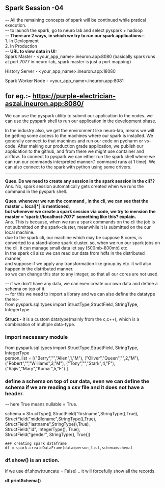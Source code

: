 ## Spark Session -04  

-- All the remaining concepts of spark will be continued while pratical execution.  
-- to launch the spark, go to neuro lab and select pyspark + hadoop  
-- **There are 2 ways, in which we try to run our spark applications:-**  
                                                              1. In Devlopment  
                                                              2. In Production  
-- **URL to view data in UI:**  
Spark Master - <your_app_name>.ineuron.app:8080  (basically spark runs at port 7077 in neuro-lab, spark master is just a port mapping)  

History Server - <your_app_name>.ineuron.app:18080

Spark Worker Node - <your_app_name>.ineuron.app:8081

**for eg.:-** https://purple-electrician-aszai.ineuron.app:8080/
-------------------------------------------------------------------------------------------------------------------------------

We can use the pyspark utility to submit our application to the nodes.
we can use the pyspark shell to run our application in the development phase.

In the industry also, we get the environment like neuro-lab, means we will be getting some access to the machines where our spark
is installed. We generally connect to that machines and run our code on pycharm or vs-code.
After making our production grade application, we publish our application to the github, and from there we might use container
and airflow.
To connect to pyspark we can either run the spark shell where we can run our commands interpreted manner(1 command runs at 1 time).
We can also connect to the spark with python using some drivers.

----------------------------------------------------------------------------------------------------------------------------------

**Ques. Do we need to create any session in the spark session in the cli??**  
Ans.    No, spark session automatically gets created when we runs the command <pyspark> in the pyspark shell.  


**Ques. whenever we run the command <pyspark>, in the cli, we can see that the master = local[*] is mentioned,  
but whenever we create a spark session via code, we try to mension the master = 'spark://localhost:7077' something like this? explain.**  
Ans.  This is because, when we run a spark commands on the cli the job is not submitted on the spark-cluster, meanwhile it is submitted
      on the our local machine.  
      due to the spark cli, our machine which may be suppose 8 cores, is converted to a stand-alone spark cluster. 
      so, when we run our spark jobs on the cli, it can manage small data let say (500mb-800mb) etc.  
      In the spark cli also we can read our data from hdfs in the distributed manner,  
      and suppose if we apply any transformation like group by etc. it will also happen in the distributed manner.  
      so we can change this star to any integer, so that all our cores are not used.  

-- if we don't have any data, we can even create our own data and define a schema on top of it.  
-- for this we need to import a library and we can also define the datatype there:-  
  from pyspark.sql.types import StructType,StructField, StringType, IntegerType
  
**Struct:-** it is a custom datatype(mainly from the c,c++), which is a combination of multiple data-type.
  
  ### import necessary module
  from pyspark.sql.types import StructType,StructField, StringType, IntegerType  
      person_list = [("Berry","","Allen",1,"M"),
        ("Oliver","Queen","",2,"M"),
        ("Robert","","Williams",3,"M"),
        ("Tony","","Stark",4,"F"),
        ("Rajiv","Mary","Kumar",5,"F")
    ]  
  
  ### define a schema on top of our data, even we can define the schema if we are reading a csv file and it does not have a header.  
  
  -- here True means nullable = True.  
  
  
  schema = StructType([
        StructField("firstname",StringType(),True),  
        StructField("middlename",StringType(),True),  
        StructField("lastname",StringType(),True),   
        StructField("id", IntegerType(), True),  
        StructField("gender", StringType(), True)])    
  
    ### creating spark dataframe  
    df = spark.createDataFrame(data=person_list,schema=schema)  
  
   ### df.show() is an action.  
   if we use df.show(truncate = False) .. it will forcefully show all the records.  

 **df.printSchema()**
